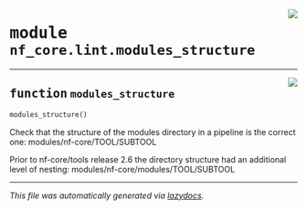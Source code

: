 <!-- markdownlint-disable -->

<a href="../../nf_core/lint/modules_structure.py#L0"><img align="right" style="float:right;" src="https://img.shields.io/badge/-source-cccccc?style=flat-square"></a>

# <kbd>module</kbd> `nf_core.lint.modules_structure`





---

<a href="../../nf_core/lint/modules_structure.py#L8"><img align="right" style="float:right;" src="https://img.shields.io/badge/-source-cccccc?style=flat-square"></a>

## <kbd>function</kbd> `modules_structure`

```python
modules_structure()
```

Check that the structure of the modules directory in a pipeline is the correct one:  modules/nf-core/TOOL/SUBTOOL 

Prior to nf-core/tools release 2.6 the directory structure had an additional level of nesting:  modules/nf-core/modules/TOOL/SUBTOOL 




---

_This file was automatically generated via [lazydocs](https://github.com/ml-tooling/lazydocs)._
